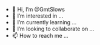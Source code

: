 - 👋 Hi, I’m @GmtSlows
- 👀 I’m interested in ...
- 🌱 I’m currently learning ...
- 💞️ I’m looking to collaborate on ...
- 📫 How to reach me ...

<!---
GmtSlows/GmtSlows is a ✨ special ✨ repository because its `README.md` (this file) appears on your GitHub profile.
You can click the Preview link to take a look at your changes.
--->
